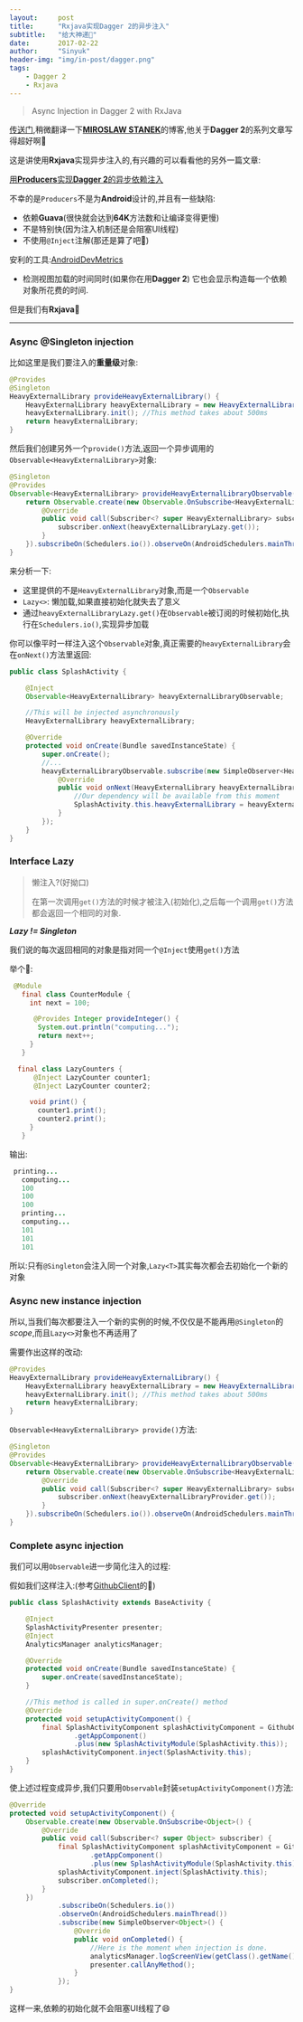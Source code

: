 ```yaml
---
layout:     post
title:      "Rxjava实现Dagger 2的异步注入"
subtitle:   "给大神递🍵"
date:       2017-02-22
author:     "Sinyuk"
header-img: "img/in-post/dagger.png"
tags:
    - Dagger 2
    - Rxjava
---
```


> Async Injection in Dagger 2 with RxJava

[传送门](http://frogermcs.github.io/async-injection-in-dagger-2-with-rxjava/),稍微翻译一下[**MIROSLAW STANEK**](https://about.me/froger_mcs)的博客,他关于**Dagger 2**的系列文章写得超好啊🌹

这是讲使用**Rxjava**实现异步注入的,有兴趣的可以看看他的另外一篇文章:

[用**Producers**实现**Dagger 2**的异步依赖注入](https://medium.com/@froger_mcs/dependency-injection-with-dagger-2-producers-c424ddc60ba3)

不幸的是`Producers`不是为**Android**设计的,并且有一些缺陷:

- 依赖**Guava**(很快就会达到**64K**方法数和让编译变得更慢)
- 不是特别快(因为注入机制还是会阻塞UI线程)
- 不使用`@Inject`注解(那还是算了吧🙂)

安利的工具:[AndroidDevMetrics](https://github.com/frogermcs/AndroidDevMetrics) 

+ 检测视图加载的时间同时(如果你在用**Dagger 2**) 它也会显示构造每一个依赖对象所花费的时间.



但是我们有**Rxjava**💪

-------

### Async @Singleton injection

比如这里是我们要注入的**重量级**对象:

```java
@Provides
@Singleton
HeavyExternalLibrary provideHeavyExternalLibrary() {
    HeavyExternalLibrary heavyExternalLibrary = new HeavyExternalLibrary();
    heavyExternalLibrary.init(); //This method takes about 500ms
    return heavyExternalLibrary;
}
```

然后我们创建另外一个`provide()`方法,返回一个异步调用的`Observable<HeavyExternalLibrary>`对象:

```java
@Singleton
@Provides
Observable<HeavyExternalLibrary> provideHeavyExternalLibraryObservable(final Lazy<HeavyExternalLibrary> heavyExternalLibraryLazy) {
    return Observable.create(new Observable.OnSubscribe<HeavyExternalLibrary>() {
        @Override
        public void call(Subscriber<? super HeavyExternalLibrary> subscriber) {
            subscriber.onNext(heavyExternalLibraryLazy.get());
        }
    }).subscribeOn(Schedulers.io()).observeOn(AndroidSchedulers.mainThread());
}
```

来分析一下:

- 这里提供的不是`HeavyExternalLibrary`对象,而是一个`Observable`
- `Lazy<>`: 懒加载,如果直接初始化就失去了意义
- 通过`heavyExternalLibraryLazy.get()`在`Observable`被订阅的时候初始化,执行在`Schedulers.io()`,实现异步加载

你可以像平时一样注入这个`Observable`对象,真正需要的`heavyExternalLibrary`会在`onNext()`方法里返回:

```java
public class SplashActivity {

	@Inject
	Observable<HeavyExternalLibrary> heavyExternalLibraryObservable;

	//This will be injected asynchronously
	HeavyExternalLibrary heavyExternalLibrary; 

	@Override
	protected void onCreate(Bundle savedInstanceState) {
		super.onCreate();
		//...
		heavyExternalLibraryObservable.subscribe(new SimpleObserver<HeavyExternalLibrary>() {
            @Override
            public void onNext(HeavyExternalLibrary heavyExternalLibrary) {
	            //Our dependency will be available from this moment
	            SplashActivity.this.heavyExternalLibrary = heavyExternalLibrary;
            }
        });
	}
}
```

### Interface Lazy<T>

> 懒注入?(好拗口) 
>
> 在第一次调用`get()`方法的时候才被注入(初始化),之后每一个调用`get()`方法都会返回一个相同的对象.

***Lazy != Singleton*** 

我们说的每次返回相同的对象是指对同一个`@Inject`使用`get()`方法

举个🌰:

```java
 @Module
   final class CounterModule {
     int next = 100;

      @Provides Integer provideInteger() {
       System.out.println("computing...");
       return next++;
     }
   }
```

```java
  final class LazyCounters {
      @Inject LazyCounter counter1;
      @Inject LazyCounter counter2;

     void print() {
       counter1.print();
       counter2.print();
     }
   }
```

输出:

```java
 printing...
   computing...
   100
   100
   100
   printing...
   computing...
   101
   101
   101
```

所以:只有`@Singleton`会注入同一个对象,`Lazy<T>`其实每次都会去初始化一个新的对象

### Async new instance injection

所以,当我们每次都要注入一个新的实例的时候,不仅仅是不能再用`@Singleton`的*scope*,而且`Lazy<>`对象也不再适用了

需要作出这样的改动:

```java
@Provides
HeavyExternalLibrary provideHeavyExternalLibrary() {
    HeavyExternalLibrary heavyExternalLibrary = new HeavyExternalLibrary();
    heavyExternalLibrary.init(); //This method takes about 500ms
    return heavyExternalLibrary;
}
```

`Observable<HeavyExternalLibrary> provide()`方法:

```java
@Singleton
@Provides
Observable<HeavyExternalLibrary> provideHeavyExternalLibraryObservable(final Provider<HeavyExternalLibrary> heavyExternalLibraryProvider) {
    return Observable.create(new Observable.OnSubscribe<HeavyExternalLibrary>() {
        @Override
        public void call(Subscriber<? super HeavyExternalLibrary> subscriber) {
            subscriber.onNext(heavyExternalLibraryProvider.get());
        }
    }).subscribeOn(Schedulers.io()).observeOn(AndroidSchedulers.mainThread());
}
```

### Complete async injection

我们可以用`Observable`进一步简化注入的过程:

假如我们这样注入:(参考[GithubClient](https://github.com/frogermcs/GithubClient/)的🌰)

```java
public class SplashActivity extends BaseActivity {

    @Inject
    SplashActivityPresenter presenter;
    @Inject
    AnalyticsManager analyticsManager;

    @Override
    protected void onCreate(Bundle savedInstanceState) {
        super.onCreate(savedInstanceState);
    }

    //This method is called in super.onCreate() method
    @Override
    protected void setupActivityComponent() {
        final SplashActivityComponent splashActivityComponent = GithubClientApplication.get(SplashActivity.this)
                .getAppComponent()
                .plus(new SplashActivityModule(SplashActivity.this));
        splashActivityComponent.inject(SplashActivity.this);
    }
}
```

使上述过程变成异步,我们只要用`Observable`封装`setupActivityComponent()`方法:

```java
@Override
protected void setupActivityComponent() {
    Observable.create(new Observable.OnSubscribe<Object>() {
        @Override
        public void call(Subscriber<? super Object> subscriber) {
            final SplashActivityComponent splashActivityComponent = GithubClientApplication.get(SplashActivity.this)
                    .getAppComponent()
                    .plus(new SplashActivityModule(SplashActivity.this));
            splashActivityComponent.inject(SplashActivity.this);
            subscriber.onCompleted();
        }
    })
            .subscribeOn(Schedulers.io())
            .observeOn(AndroidSchedulers.mainThread())
            .subscribe(new SimpleObserver<Object>() {
                @Override
                public void onCompleted() {
                    //Here is the moment when injection is done.
                    analyticsManager.logScreenView(getClass().getName());
                    presenter.callAnyMethod();
                }
            });
}
```

这样一来,依赖的初始化就不会阻塞UI线程了😄